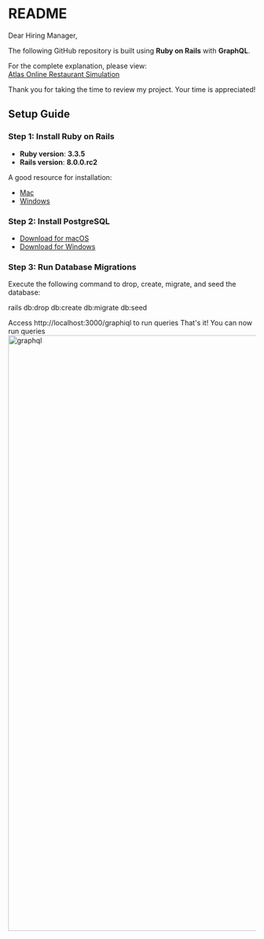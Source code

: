 # README

Dear Hiring Manager,

The following GitHub repository is built using **Ruby on Rails** with **GraphQL**.

For the complete explanation, please view:  
[Atlas Online Restaurant Simulation](https://east-sunstone-2c4.notion.site/Atlas-Online-Restaurant-Simulation-13277d6fb6e6800a97bec11612627df8?pvs=73)

Thank you for taking the time to review my project. Your time is appreciated!

## Setup Guide

### Step 1: Install Ruby on Rails
- **Ruby version**: **3.3.5**
- **Rails version**: **8.0.0.rc2**

A good resource for installation:
- [Mac](https://gorails.com/setup/macos/15-sequoia)
- [Windows](https://gorails.com/setup/windows)

### Step 2: Install PostgreSQL
- [Download for macOS](https://www.postgresql.org/download/macosx/)
- [Download for Windows](https://www.postgresql.org/download/windows/)

### Step 3: Run Database Migrations
Execute the following command to drop, create, migrate, and seed the database:

rails db:drop db:create db:migrate db:seed


Access http://localhost:3000/graphiql to run queries
That's it! You can now run queries <img width="1213" alt="graphql" src="https://github.com/user-attachments/assets/942fc998-1cdd-4d8b-bf38-41f4bcbc85b5">

